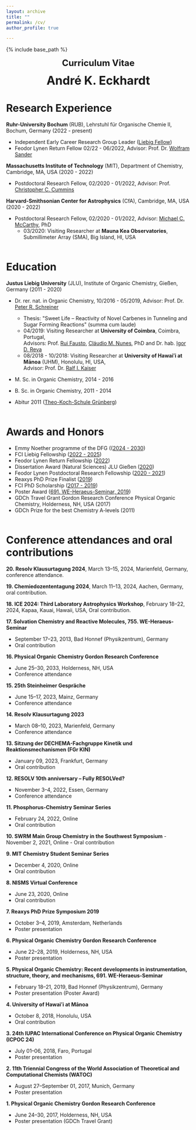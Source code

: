 ```yaml
---
layout: archive
title: ""
permalink: /cv/
author_profile: true

---
```


{% include base_path %}
<p align="center"> <font size="5"><b>Curriculum Vitae</b></font></p>
<p align="center"> <font size="6"><b>André K. Eckhardt</b></font></p>

Research Experience
======
<b>Ruhr-University Bochum</b> (RUB), Lehrstuhl für Organische Chemie II, Bochum, Germany (2022 - present)

* Independent Early Career Research Group Leader ([Liebig Fellow](https://www.vci.de/fonds/stipendien/liebig-stipendium/seiten.jsp))
* Feodor Lynen Return Fellow 02/22 - 06/2022, Advisor: Prof. Dr. [Wolfram Sander](https://www.ruhr-uni-bochum.de/oc2/index.html)

<b>Massachusetts Institute of Technology</b> (MIT), Department of Chemistry, Cambridge, MA, USA (2020 - 2022)

* Postdoctoral Research Fellow, 02/2020 - 01/2022, Advisor: Prof. [Christopher C. Cummins](https://ccclab.mit.edu/)

<b>Harvard-Smithsonian Center for Astrophysics</b> (CfA), Cambridge, MA, USA (2020 - 2022)

* Postdoctoral Research Fellow, 02/2020 - 01/2022, Advisor: [Michael C. McCarthy](https://www.cfa.harvard.edu/amp/mccarthygroup/index.html), PhD
	* 03/2020: Visiting Researcher at <b>Mauna Kea Observatories</b>, Submillimeter Array (SMA), Big Island, HI, USA<br/><br/>


Education
======
<b>Justus Liebig University</b> (JLU), Institute of Organic Chemistry, Gießen, Germany (2011 - 2020)

* Dr. rer. nat. in Organic Chemistry, 10/2016 - 05/2019, Advisor: Prof. Dr. [Peter R. Schreiner](https://www.uni-giessen.de/fbz/fb08/Inst/organische-chemie/agschreiner)
	* Thesis: "Sweet Life – Reactivity of Novel Carbenes in Tunneling and Sugar Forming Reactions" (summa cum laude)
	* 04/2019: Visiting Researcher at <b>University of Coimbra</b>, Coimbra, Portugal,<br/>
	Advisors: Prof. [Rui Fausto](http://www.qui.uc.pt/~rfausto/homepage/), [Cláudio M. Nunes](https://sites.google.com/view/cmnunes), PhD and Dr. hab. [Igor D. Reva](http://www.qui.uc.pt/~reva/)
	* 08/2018 - 10/2018: Visiting Researcher at <b>University of Hawaiʻi at Mānoa</b> (UHM), Honolulu, HI, USA,<br/>
	Advisor: Prof. Dr. [Ralf I. Kaiser](https://uhmreactiondynamics.org/)
* M. Sc. in Organic Chemistry, 2014 - 2016
* B. Sc. in Organic Chemistry, 2011 - 2014<br/>

* Abitur 2011 ([Theo-Koch-Schule Grünberg](https://www.theokoch.schule/))<br/><br/>


Awards and Honors
======
* Emmy Noether programme of the DFG (([2024 - 2030](https://www.dfg.de/en/research-funding/funding-opportunities/programmes/individual/emmy-noether))
* FCI Liebig Fellowship ([2022 - 2025](https://www.vci.de/fonds/stipendien/liebig-stipendium/seiten.jsp))
* Feodor Lynen Return Fellowship ([2022](https://www.humboldt-foundation.de/en/connect/explore-the-humboldt-network/singleview?tx_rsmavhsolr_solrview%5BpPersonId%5D=1209506&cHash=4dc63f656b61b2c6620402dc58491c1f))
* Dissertation Award (Natural Sciences) JLU Gießen ([2020](https://www.uni-giessen.de/ueber-uns/pressestelle/pm/digitaler-rueckblick-auf-das-ausnahmejahr-2020))
* Feodor Lynen Postdoctoral Research Fellowship ([2020 - 2021](https://www.humboldt-foundation.de/en/connect/explore-the-humboldt-network/singleview?tx_rsmavhsolr_solrview%5BpPersonId%5D=1209506&cHash=4dc63f656b61b2c6620402dc58491c1f))
* Reaxys PhD Prize Finalist ([2019](https://www.elsevier.com/solutions/reaxys/reaxys-phd-prize/2019-finalists))
* FCI PhD Scholarship ([2017 - 2019](https://www.vci.de/fonds/stipendien/kekule-stipendium/seiten.jsp))
* Poster Award ([691. WE-Heraeus-Seminar, 2019](https://www.we-heraeus-stiftung.de/veranstaltungen/seminare/2019/physical-organic-chemistry-recent-developments-in-instrumentation-structure-theory-and-mechanisms/))
* GDCh Travel Grant Gordon Research Conference Physical Organic Chemistry, Holderness, NH, USA (2017)
* GDCh Prize for the best Chemistry A-levels (2011)
<br/><br/>

Conference attendances and oral contributions
======
<b>20. Resolv Klausurtagung 2024</b>, March 13–15, 2024, Marienfeld, Germany, conference attendance.

<b>19. Chemiedozententagung 2024</b>, March 11–13, 2024, Aachen, Germany, oral contribution.

<b>18. ICE 2024: Third Laboratory Astrophysics Workshop</b>, February 18–22, 2024, Kapaa, Kauai, Hawaii, USA, Oral contribution.<br/>

<b>17. Solvation Chemistry and Reactive Molecules, 755. WE-Heraeus-Seminar</b>
   - September 17–23, 2013, Bad Honnef (Physikzentrum), Germany
   - Oral contribution<br/>

<b>16. Physical Organic Chemistry Gordon Research Conference</b>
   - June 25–30, 2033, Holderness, NH, USA
   - Conference attendance<br/>

<b>15. 25th Steinheimer Gespräche</b>
   - June 15–17, 2023, Mainz, Germany
   - Conference attendance<br/>

<b>14. Resolv Klausurtagung 2023</b>
   - March 08–10, 2023, Marienfeld, Germany
   - Conference attendance<br/>

<b>13. Sitzung der DECHEMA-Fachgruppe Kinetik und Reaktionsmechanismen (FGr KIN)</b>
   - January 09, 2023, Frankfurt, Germany
   - Oral contribution<br/>

<b>12. RESOLV 10th anniversary – Fully RESOLVed?</b>
   - November 3–4, 2022, Essen, Germany
   - Conference attendance<br/>

<b>11. Phosphorus-Chemistry Seminar Series</b>
   - February 24, 2022, Online
   - Oral contribution<br/>

<b>10. SWRM Main Group Chemistry in the Southwest Symposium</b>
    - November 2, 2021, Online
    - Oral contribution<br/>

<b>9. MIT Chemistry Student Seminar Series</b>
   - December 4, 2020, Online
   - Oral contribution<br/>

<b>8. NISMS Virtual Conference</b>
   - June 23, 2020, Online
   - Oral contribution<br/>

<b>7. Reaxys PhD Prize Symposium 2019</b>
   - October 3–4, 2019, Amsterdam, Netherlands
   - Poster presentation<br/>

<b>6. Physical Organic Chemistry Gordon Research Conference</b>
   - June 22–28, 2019, Holderness, NH, USA
   - Poster presentation<br/>

<b>5. Physical Organic Chemistry: Recent developments in instrumentation, structure, theory, and mechanisms, 691. WE-Heraeus-Seminar</b>
   - February 18–21, 2019, Bad Honnef (Physikzentrum), Germany
   - Poster presentation (Poster Award)<br/>

<b>4. University of Hawaiʻi at Mānoa</b>
   - October 8, 2018, Honolulu, USA
   - Oral contribution<br/>

<b>3. 24th IUPAC International Conference on Physical Organic Chemistry (ICPOC 24)</b>
   - July 01–06, 2018, Faro, Portugal
   - Poster presentation<br/>

<b>2. 11th Triennial Congress of the World Association of Theoretical and Computational Chemists (WATOC)</b>
   - August 27–September 01, 2017, Munich, Germany
   - Poster presentation<br/>

<b>1. Physical Organic Chemistry Gordon Research Conference</b>
   - June 24–30, 2017, Holderness, NH, USA
   - Poster presentation (GDCh Travel Grant)

<br/>
<br/>





